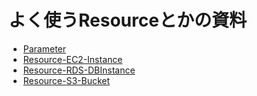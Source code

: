 
よく使うResourceとかの資料
=======================

* [Parameter](https://docs.aws.amazon.com/ja_jp/AWSCloudFormation/latest/UserGuide/parameters-section-structure.html)
* [Resource-EC2-Instance](http://docs.aws.amazon.com/ja_jp/AWSCloudFormation/latest/UserGuide/aws-properties-ec2-instance.html)
* [Resource-RDS-DBInstance](http://docs.aws.amazon.com/ja_jp/AWSCloudFormation/latest/UserGuide/aws-properties-rds-database-instance.html)
* [Resource-S3-Bucket](http://docs.aws.amazon.com/ja_jp/AWSCloudFormation/latest/UserGuide/aws-properties-s3-bucket.html)
